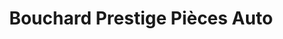 ---
title: "Bouchard Prestige Pièces Auto"
url: /le-plessis-bouchard/bouchard-prestige-pieces-auto/
shop: pièces de voitures
---
